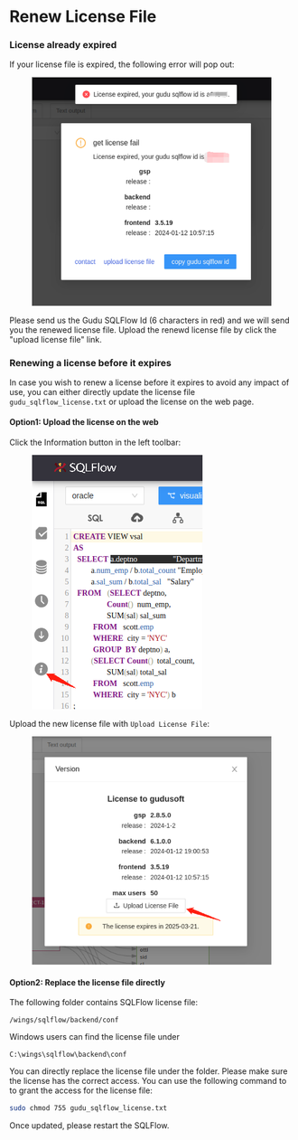 # Renew License File

### License already expired

If your license file is expired, the following error will pop out:

<figure><img src="../../.gitbook/assets/微信图片_20240805194951.png" alt=""><figcaption></figcaption></figure>

Please send us the Gudu SQLFlow Id (6 characters in red) and we will send you the renewed license file. Upload the renewd license file by click the "upload license file" link.

### Renewing a license before it expires

In case you wish to renew a license before it expires to avoid any impact of use, you can either directly update the license file `gudu_sqlflow_license.txt` or upload the license on the web page.

#### Option1: Upload the license on the web

Click the Information button in the left toolbar:

<figure><img src="../../.gitbook/assets/微信图片_20240806215554.png" alt=""><figcaption></figcaption></figure>

Upload the new license file with `Upload License File`:

<figure><img src="../../.gitbook/assets/微信图片_20240806215615.png" alt=""><figcaption></figcaption></figure>

#### Option2: Replace the license file directly

The following folder contains SQLFlow license file:

```
/wings/sqlflow/backend/conf
```

Windows users can find the license file under&#x20;

```
C:\wings\sqlflow\backend\conf
```

You can directly replace the license file under the folder. Please make sure the license has the correct access. You can use the following command to to grant the access for the license file:

```bash
sudo chmod 755 gudu_sqlflow_license.txt
```

Once updated, please restart the SQLFlow.
